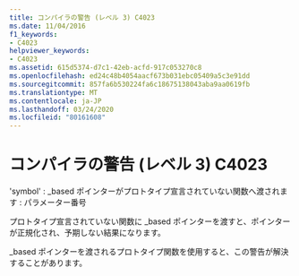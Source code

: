 ```yaml
---
title: コンパイラの警告 (レベル 3) C4023
ms.date: 11/04/2016
f1_keywords:
- C4023
helpviewer_keywords:
- C4023
ms.assetid: 615d5374-d7c1-42eb-acfd-917c053270c8
ms.openlocfilehash: ed24c48b4054aacf673b031ebc05409a5c3e91dd
ms.sourcegitcommit: 857fa6b530224fa6c18675138043aba9aa0619fb
ms.translationtype: MT
ms.contentlocale: ja-JP
ms.lasthandoff: 03/24/2020
ms.locfileid: "80161608"
---
```

# <a name="compiler-warning-level-3-c4023"></a>コンパイラの警告 (レベル 3) C4023

'symbol' : _based ポインターがプロトタイプ宣言されていない関数へ渡されます : パラメーター番号

プロトタイプ宣言されていない関数に _based ポインターを渡すと、ポインターが正規化され、予期しない結果になります。

_based ポインターを渡されるプロトタイプ関数を使用すると、この警告が解決することがあります。
